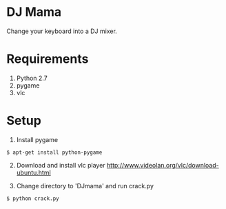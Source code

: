 DJ Mama
=======
Change your keyboard into a DJ mixer.

# Requirements
1. Python 2.7
2. pygame
3. vlc

# Setup
1. Install pygame
```
$ apt-get install python-pygame
```

2. Download and install vlc player http://www.videolan.org/vlc/download-ubuntu.html

3. Change directory to 'DJmama' and run crack.py
```
$ python crack.py
```
